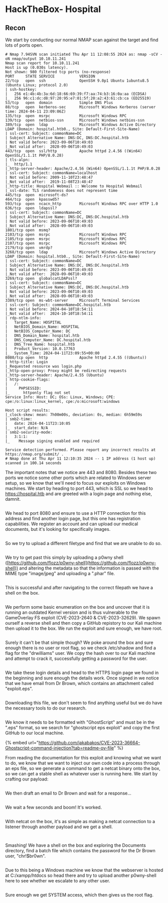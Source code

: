 # HackTheBox- Hospital

## Recon

We start by conducting our normal NMAP scan against the target and find lots of ports open.&#x20;

```
# Nmap 7.94SVN scan initiated Thu Apr 11 12:08:55 2024 as: nmap -sCV -oN nmap/output 10.10.11.241
Nmap scan report for 10.10.11.241
Host is up (0.030s latency).
Not shown: 980 filtered tcp ports (no-response)
PORT     STATE SERVICE           VERSION
22/tcp   open  ssh               OpenSSH 9.0p1 Ubuntu 1ubuntu8.5 (Ubuntu Linux; protocol 2.0)
| ssh-hostkey: 
|   256 e1:4b:4b:3a:6d:18:66:69:39:f7:aa:74:b3:16:0a:aa (ECDSA)
|_  256 96:c1:dc:d8:97:20:95:e7:01:5f:20:a2:43:61:cb:ca (ED25519)
53/tcp   open  domain            Simple DNS Plus
88/tcp   open  kerberos-sec      Microsoft Windows Kerberos (server time: 2024-04-11 23:09:06Z)
135/tcp  open  msrpc             Microsoft Windows RPC
139/tcp  open  netbios-ssn       Microsoft Windows netbios-ssn
389/tcp  open  ldap              Microsoft Windows Active Directory LDAP (Domain: hospital.htb0., Site: Default-First-Site-Name)
| ssl-cert: Subject: commonName=DC
| Subject Alternative Name: DNS:DC, DNS:DC.hospital.htb
| Not valid before: 2023-09-06T10:49:03
|_Not valid after:  2028-09-06T10:49:03
443/tcp  open  ssl/http          Apache httpd 2.4.56 ((Win64) OpenSSL/1.1.1t PHP/8.0.28)
| tls-alpn: 
|_  http/1.1
|_http-server-header: Apache/2.4.56 (Win64) OpenSSL/1.1.1t PHP/8.0.28
| ssl-cert: Subject: commonName=localhost
| Not valid before: 2009-11-10T23:48:47
|_Not valid after:  2019-11-08T23:48:47
|_http-title: Hospital Webmail :: Welcome to Hospital Webmail
|_ssl-date: TLS randomness does not represent time
445/tcp  open  microsoft-ds?
464/tcp  open  kpasswd5?
593/tcp  open  ncacn_http        Microsoft Windows RPC over HTTP 1.0
636/tcp  open  ldapssl?
| ssl-cert: Subject: commonName=DC
| Subject Alternative Name: DNS:DC, DNS:DC.hospital.htb
| Not valid before: 2023-09-06T10:49:03
|_Not valid after:  2028-09-06T10:49:03
1801/tcp open  msmq?
2103/tcp open  msrpc             Microsoft Windows RPC
2105/tcp open  msrpc             Microsoft Windows RPC
2107/tcp open  msrpc             Microsoft Windows RPC
2179/tcp open  vmrdp?
3268/tcp open  ldap              Microsoft Windows Active Directory LDAP (Domain: hospital.htb0., Site: Default-First-Site-Name)
| ssl-cert: Subject: commonName=DC
| Subject Alternative Name: DNS:DC, DNS:DC.hospital.htb
| Not valid before: 2023-09-06T10:49:03
|_Not valid after:  2028-09-06T10:49:03
3269/tcp open  globalcatLDAPssl?
| ssl-cert: Subject: commonName=DC
| Subject Alternative Name: DNS:DC, DNS:DC.hospital.htb
| Not valid before: 2023-09-06T10:49:03
|_Not valid after:  2028-09-06T10:49:03
3389/tcp open  ms-wbt-server     Microsoft Terminal Services
| ssl-cert: Subject: commonName=DC.hospital.htb
| Not valid before: 2024-04-10T18:54:11
|_Not valid after:  2024-10-10T18:54:11
| rdp-ntlm-info: 
|   Target_Name: HOSPITAL
|   NetBIOS_Domain_Name: HOSPITAL
|   NetBIOS_Computer_Name: DC
|   DNS_Domain_Name: hospital.htb
|   DNS_Computer_Name: DC.hospital.htb
|   DNS_Tree_Name: hospital.htb
|   Product_Version: 10.0.17763
|_  System_Time: 2024-04-11T23:09:55+00:00
8080/tcp open  http              Apache httpd 2.4.55 ((Ubuntu))
| http-title: Login
|_Requested resource was login.php
|_http-open-proxy: Proxy might be redirecting requests
|_http-server-header: Apache/2.4.55 (Ubuntu)
| http-cookie-flags: 
|   /: 
|     PHPSESSID: 
|_      httponly flag not set
Service Info: Host: DC; OSs: Linux, Windows; CPE: cpe:/o:linux:linux_kernel, cpe:/o:microsoft:windows

Host script results:
|_clock-skew: mean: 7h00m00s, deviation: 0s, median: 6h59m59s
| smb2-time: 
|   date: 2024-04-11T23:10:05
|_  start_date: N/A
| smb2-security-mode: 
|   3:1:1: 
|_    Message signing enabled and required

Service detection performed. Please report any incorrect results at https://nmap.org/submit/ .
# Nmap done at Thu Apr 11 12:10:35 2024 -- 1 IP address (1 host up) scanned in 100.14 seconds

```



The important notes that we notice are 443 and 8080. Besides these two ports we notice some other ports which are related to Windows server setup, so we know that we'll need to focus our exploits on Windows machines. We start by heading to port 443, which is SSL so we head to https://hospital.htb and are greeted with a login page and nothing else, damnit.

<figure><img src=".gitbook/assets/pADCIFXq2X.png" alt=""><figcaption></figcaption></figure>

We head to port 8080 and ensure to use a HTTP connection for this address and find another login page, but this one has registration capabilities. We register an account and can upload our medical documents, but it's looking for specifically images.&#x20;

&#x20;

<figure><img src=".gitbook/assets/WLx8ua6w3q.png" alt=""><figcaption></figcaption></figure>

So we try to upload a different filetype and find that we are unable to do so.

<figure><img src=".gitbook/assets/4SwypUIa8J.png" alt=""><figcaption></figcaption></figure>

We try to get past this simply by uploading a p0wny shell ([https://github.com/flozz/p0wny-shell](https://github.com/flozz/p0wny-shell)) and altering the metadata so that the information is passed with the MIME type "image/jpeg" and uploading a ".phar" file.

&#x20;

<figure><img src=".gitbook/assets/0jK7TqPY68.png" alt=""><figcaption></figcaption></figure>



This is successful and after navigating to the correct filepath we have a shell on the box.&#x20;

<figure><img src=".gitbook/assets/3YTdhuoRN2.png" alt=""><figcaption></figcaption></figure>



We perform some basic enumeration on the box and uncover that it is running an outdated Kernel version and is thus vulnerable to the GameOverlay FS exploit (CVE-2023-2640 & CVE-2023-32629). We spawn ourself a reverse shell and then copy a GitHub repistory to our Kali machine then upload it to the box. We run the exploit and sure enough, we have root.

&#x20;

<figure><img src=".gitbook/assets/NdFIgGOzfr.png" alt=""><figcaption></figcaption></figure>

Surely it can't be that simple though? We poke around the box and sure enough there is no user or root flag, so we check /etc/shadow and find a flag for the "drwilliams" user. We copy the hash over to our Kali machine and attempt to crack it, successfully getting a password for the user.&#x20;

<figure><img src=".gitbook/assets/jfIFSdemjt.png" alt=""><figcaption></figcaption></figure>



We take these login details and head to the HTTPS login page we found in the beginning and sure enough the details work. Once signed in we notice that we have email from Dr Brown, which contains an attachment called "exploit.eps".

<figure><img src=".gitbook/assets/zJZvQxMC4n (1).png" alt=""><figcaption></figcaption></figure>

Downloading this file, we don't seem to find anything useful but we do have the necessary tools to do our research.

<figure><img src=".gitbook/assets/GepMdRCFaQ.png" alt=""><figcaption></figcaption></figure>

We know it needs to be formatted with "GhostScript" and must be in the ".eps" format, so we search for "ghostscript eps exploit" and copy the first GitHub to our local machine.&#x20;

{% embed url="https://github.com/jakabakos/CVE-2023-36664-Ghostscript-command-injection?tab=readme-ov-file" %}

From reading the documentation for this exploit and knowing what we want to do, we know that we want to inject our own code into a process through an eps file, so we generate a command to get a netcat binary onto the box, so we can get a stable shell as whatever user is running here. We start by crafting our payload:

<figure><img src=".gitbook/assets/rF6iVscFW0.png" alt=""><figcaption></figcaption></figure>

We then draft an email to Dr Brown and wait for a response...

<figure><img src=".gitbook/assets/DqrXFYKRi8.png" alt=""><figcaption></figcaption></figure>

We wait a few seconds and boom! It's worked.

<figure><img src=".gitbook/assets/5uWWw3SmxN.png" alt=""><figcaption></figcaption></figure>

With netcat on the box, it's as simple as making a netcat connection to a listener through another payload and we get a shell.

<figure><img src=".gitbook/assets/9xUtDMAR6t.png" alt=""><figcaption></figcaption></figure>

<figure><img src=".gitbook/assets/V95hv8QGbY.png" alt=""><figcaption></figcaption></figure>

Smashing! We have a shell on the box and exploring the Documents directory, find a batch file which contains the password for the Dr Brown user, "chr!$br0wn".&#x20;

<figure><img src=".gitbook/assets/VeXHZ7vFl6.png" alt=""><figcaption></figcaption></figure>

Due to this being a Windows machine we know that the webserver is hosted at C:/xampp/htdocs so head there and try to upload another p0wny-shell here to see whether we escalate to any other user.&#x20;

<figure><img src=".gitbook/assets/pGPwQLMTo9.png" alt=""><figcaption></figcaption></figure>



Sure enough we get SYSTEM access, which then gives us the root flag.&#x20;
